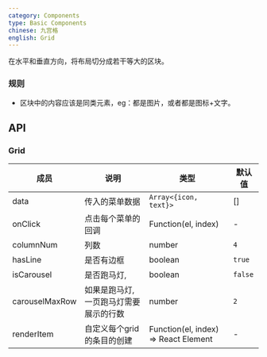 ```yaml
---
category: Components
type: Basic Components
chinese: 九宫格
english: Grid
---
```


在水平和垂直方向，将布局切分成若干等大的区块。

### 规则
- 区块中的内容应该是同类元素，eg：都是图片，或者都是图标+文字。


## API

### Grid
| 成员        | 说明           | 类型            | 默认值       |
|------------|----------------|----------------|--------------|
| data    |    传入的菜单数据     | `Array<{icon, text}>`  | [] |
| onClick    |   点击每个菜单的回调     | Function(el, index)  | - |
| columnNum    |   列数     | number  |  `4` |
| hasLine    |   是否有边框     | boolean  |  `true` |
| isCarousel    |   是否跑马灯,     | boolean  | `false` |
| carouselMaxRow    |   如果是跑马灯, 一页跑马灯需要展示的行数   | number  | `2` |
| renderItem    |   自定义每个grid的条目的创建   | Function(el, index) => React Element  | - |
